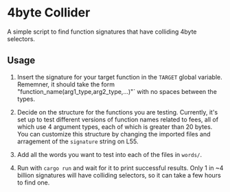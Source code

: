 # 4byte Collider

A simple script to find function signatures that have colliding 4byte selectors.

## Usage

1) Insert the signature for your target function in the `TARGET` global variable. Rememner, it should take the form "function_name(arg1_type,arg2_type,...)"` with no spaces between the types.

2) Decide on the structure for the functions you are testing. Currently, it's set up to test different versions of function names related to fees, all of which use 4 argument types, each of which is greater than 20 bytes. You can customize this structure by changing the imported files and arragement of the `signature` string on L55.

3) Add all the words you want to test into each of the files in `words/`.

4) Run with `cargo run` and wait for it to print successful results. Only 1 in ~4 billion signatures will have colliding selectors, so it can take a few hours to find one.
